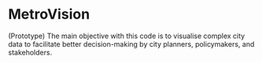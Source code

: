 # MetroVision
(Prototype) The main objective with this code is to visualise complex city data to facilitate better decision-making by city planners, policymakers, and stakeholders.
